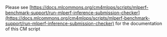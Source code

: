 Please see [https://docs.mlcommons.org/cm4mlops/scripts/mlperf-benchmark-support/run-mlperf-inference-submission-checker](https://docs.mlcommons.org/cm4mlops/scripts/mlperf-benchmark-support/run-mlperf-inference-submission-checker) for the documentation of this CM script
